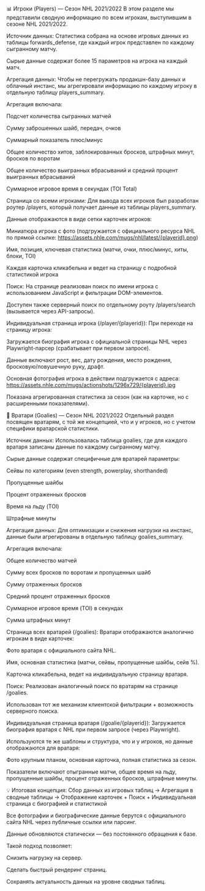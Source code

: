 📊 Игроки (Players) — Сезон NHL 2021/2022
В этом разделе мы представили сводную информацию по всем игрокам, выступившим в сезоне NHL 2021/2022.

Источник данных:
Статистика собрана на основе игровых данных из таблицы forwards_defense, где каждый игрок представлен по каждому сыгранному матчу.

Сырые данные содержат более 15 параметров на игрока на каждый матч.

Агрегация данных:
Чтобы не перегружать продакшн-базу данных и облачный инстанс, мы агрегировали информацию по каждому игроку в отдельную таблицу players_summary.

Агрегация включала:

Подсчет количества сыгранных матчей

Сумму заброшенных шайб, передач, очков

Суммарный показатель плюс/минус

Общее количество хитов, заблокированных бросков, штрафных минут, бросков по воротам

Общее количество выигранных вбрасываний и средний процент выигранных вбрасываний

Суммарное игровое время в секундах (TOI Total)

Страница со всеми игроками:
Для вывода всех игроков был разработан роутер /players, который получает данные из таблицы players_summary.

Данные отображаются в виде сетки карточек игроков:

Миниатюра игрока с фото (подгружается с официального ресурса NHL по прямой ссылке:
https://assets.nhle.com/mugs/nhl/latest/{playerid}.png)

Имя, позиция, ключевая статистика (матчи, очки, плюс/минус, хиты, блоки, TOI)

Каждая карточка кликабельна и ведет на страницу с подробной статистикой игрока

Поиск:
На странице реализован поиск по имени игрока с использованием JavaScript и фильтрации DOM-элементов.

Доступен также серверный поиск по отдельному роуту /players/search (вызывается через API-запросы).

Индивидуальная страница игрока (/player/{playerid}):
При переходе на страницу игрока:

Загружается биография игрока с официальной страницы NHL через Playwright-парсер (срабатывает при первом запросе).

Данные включают рост, вес, дату рождения, место рождения, бросковую/ловушечную руку, драфт.

Основная фотография игрока в действии подгружается с адреса:
https://assets.nhle.com/mugs/actionshots/1296x729/{playerid}.jpg

Показана агрегированная статистика за сезон (как на карточке, но с расширенными показателями).

🥅 Вратари (Goalies) — Сезон NHL 2021/2022
Отдельный раздел посвящен вратарям, с той же концепцией, что и у игроков, но с учетом специфики вратарской статистики.

Источник данных:
Использовалась таблица goalies, где для каждого вратаря записаны данные по каждому сыгранному матчу.

Сырые данные содержат специфичные для вратарей параметры:

Сейвы по категориям (even strength, powerplay, shorthanded)

Пропущенные шайбы

Процент отраженных бросков

Время на льду (TOI)

Штрафные минуты

Агрегация данных:
Для оптимизации и снижения нагрузки на инстанс, данные были агрегированы в отдельную таблицу goalies_summary.

Агрегация включала:

Общее количество матчей

Сумму всех бросков по воротам и пропущенных шайб

Сумму отраженных бросков

Средний процент отраженных бросков

Суммарное игровое время (TOI) в секундах

Сумма штрафных минут

Страница всех вратарей (/goalies):
Вратари отображаются аналогично игрокам в виде карточек:

Фото вратаря с официального сайта NHL.

Имя, основная статистика (матчи, сейвы, пропущенные шайбы, сейв %).

Карточка кликабельна, ведет на индивидуальную страницу вратаря.

Поиск:
Реализован аналогичный поиск по вратарям на странице /goalies.

Использован тот же механизм клиентской фильтрации + возможность серверного поиска.

Индивидуальная страница вратаря (/goalie/{playerid}):
Загружается биография вратаря с NHL при первом запросе (через Playwright).

Используются те же шаблоны и структура, что и у игроков, но данные отображаются для вратаря:

Фото крупным планом, основная карточка, полная статистика за сезон.

Показатели включают отыгранные матчи, общее время на льду, пропущенные шайбы, процент отраженных бросков, штрафные минуты.

💡 Итоговая концепция:
Сбор данных из игровых таблиц → Агрегация в сводные таблицы → Отображение карточек + Поиск + Индивидуальная страница с биографией и статистикой

Все фотографии и биографические данные берутся с официального сайта NHL через публичные ссылки или парсинг.

Данные обновляются статически — без постоянного обращения к базе.

Такой подход позволяет:

Снизить нагрузку на сервер.

Сделать быстрый рендеринг страниц.

Сохранять актуальность данных на уровне сводных таблиц.